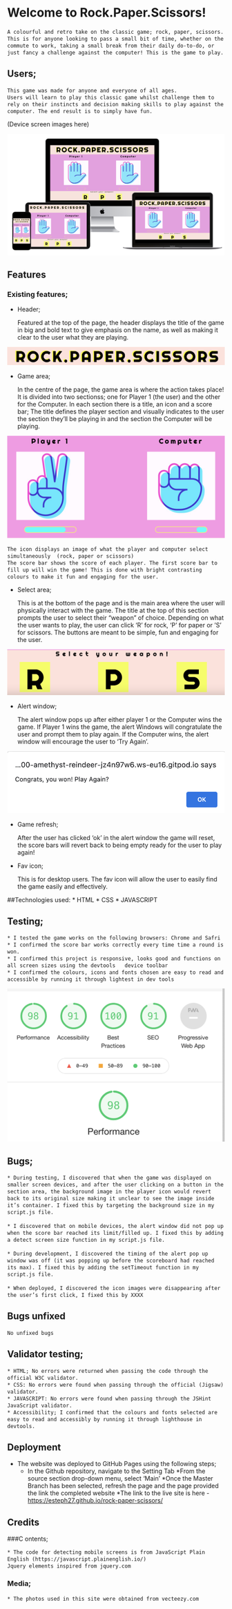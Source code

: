 # Welcome to Rock.Paper.Scissors!

    A colourful and retro take on the classic game; rock, paper, scissors. This is for anyone looking to pass a small bit of time, whether on the commute to work, taking a small break from their daily do-to-do, or just fancy a challenge against the computer! This is the game to play. 

## Users;

    This game was made for anyone and everyone of all ages. 
    Users will learn to play this classic game whilst challenge them to rely on their instincts and decision making skills to play against the computer. The end result is to simply have fun. 

(Device screen images here) 

![device screen image](assets/screenshots/device_screens.png)

## Features

### Existing features;

* Header;

    Featured at the top of the page, the header displays the title of the game in big and bold text to give emphasis on the name, as well as making it clear to the user what they are playing. 

![header screenshot](assets/screenshots/header.png)

* Game area;

    In the centre of the page, the game area is where the action takes place! It is divided into two sectionss; one for Player 1 (the user) and the other for the Computer. In each section there is a title, an icon and a score bar;
    The title defines the player section and visually indicates to the user the section they’ll be playing in and the section the Computer will be playing. 

![game screenshot](assets/screenshots/game_area.png)

    The icon displays an image of what the player and computer select simultaneously  (rock, paper or scissors)
    The score bar shows the score of each player. The first score bar to fill up will win the game! This is done with bright contrasting colours to make it fun and engaging for the user. 

* Select area;

    This is at the bottom of the page and is the main area where the user will physically interact with the game. The title at the top of this section prompts the user to select their “weapon” of choice. Depending on what the user wants to play, the user can click ‘R’ for rock, ‘P’ for paper or ’S’ for scissors. The buttons are meant to be simple, fun and engaging for the user. 

![select area screenshot](assets/screenshots/select_area_btn.png)

* Alert window;

    The alert window pops up after either player 1 or the Computer wins the game. If Player 1 wins the game, the alert Windows will congratulate the user and prompt them to play again. If the Computer wins, the alert window will encourage the user to ‘Try Again’.

![alert window screenshot](assets/screenshots/alert_window.png)



* Game refresh;

    After the user has clicked ‘ok’ in the alert window the game will reset, the score bars will revert back to being empty ready for the user to play again!


* Fav icon;

    This is for desktop users. The fav icon will allow the user to easily find the game easily and effectively.


##Technologies used:
    * HTML
    * CSS 
    * JAVASCRIPT

## Testing;

    * I tested the game works on the following browsers: Chrome and Safri
    * I confirmed the score bar works correctly every time time a round is won. 
    * I confirmed this project is responsive, looks good and functions on all screen sizes using the devtools   device toolbar 
    * I confirmed the colours, icons and fonts chosen are easy to read and accessible by running it through lightest in dev tools

![lighthouse screenshot](assets/screenshots/lighthouse.png)

## Bugs;

    * During testing, I discovered that when the game was displayed on smaller screen devices, and after the user clicking on a button in the section area, the background image in the player icon would revert back to its original size making it unclear to see the image inside it’s container. I fixed this by targeting the background size in my script.js file. 

    * I discovered that on mobile devices, the alert window did not pop up when the score bar reached its limit/filled up. I fixed this by adding a detect screen size function in my script.js file.

    * During development, I discovered the timing of the alert pop up window was off (it was popping up before the scoreboard had reached its max). I fixed this by adding the setTimeout function in my script.js file.

    * When deployed, I discovered the icon images were disappearing after the user’s first click, I fixed this by XXXX

## Bugs unfixed 

    No unfixed bugs 

## Validator testing;

    * HTML; No errors were returned when passing the code through the official W3C validator.
    * CSS: No errors were found when passing through the official (Jigsaw) validator.
    * JAVASCRIPT: No errors were found when passing through the JSHint JavaScript validator. 
    * Accessibility; I confirmed that the colours and fonts selected are easy to read and accessibly by running it through lighthouse in devtools.

## Deployment

* The website was deployed to GitHub Pages using the following steps;
    * In the Github repository, navigate to the Setting Tab 
    *From the source section drop-down menu, select ‘Main’
    *Once the Master Branch has been selected, refresh the page and the page provided the link the completed website 
    *The link to the live site is here - https://esteph27.github.io/rock-paper-scissors/

## Credits

###C ontents;

    * The code for detecting mobile screens is from JavaScript Plain English (https://javascript.plainenglish.io/)
    Jquery elements inspired from jquery.com

### Media;
    * The photos used in this site were obtained from vecteezy.com





